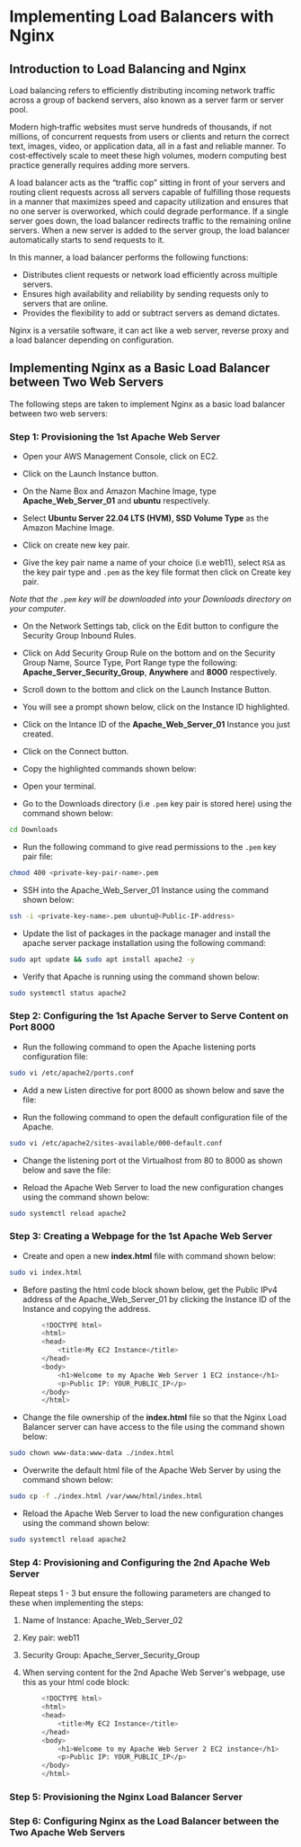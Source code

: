 # Implementing Load Balancers with Nginx
## Introduction to Load Balancing and Nginx
Load balancing refers to efficiently distributing incoming network traffic across a group of backend servers, also known as a server farm or server pool. 

Modern high‑traffic websites must serve hundreds of thousands, if not millions, of concurrent requests from users or clients and return the correct text, images, video, or application data, all in a fast and reliable manner. To cost‑effectively scale to meet these high volumes, modern computing best practice generally requires adding more servers.

A load balancer acts as the “traffic cop” sitting in front of your servers and routing client requests across all servers capable of fulfilling those requests in a manner that maximizes speed and capacity utilization and ensures that no one server is overworked, which could degrade performance. If a single server goes down, the load balancer redirects traffic to the remaining online servers. When a new server is added to the server group, the load balancer automatically starts to send requests to it.

In this manner, a load balancer performs the following functions:
* Distributes client requests or network load efficiently across multiple servers.
* Ensures high availability and reliability by sending requests only to servers that are online.
* Provides the flexibility to add or subtract servers as demand dictates.

Nginx is a versatile software, it can act like a web server, reverse proxy and a load balancer depending on configuration.

## Implementing Nginx as a Basic Load Balancer between Two Web Servers
The following steps are taken to implement Nginx as a basic load balancer between two web servers:

### Step 1: Provisioning the 1st Apache Web Server
* Open your AWS Management Console, click on EC2.

* Click on the Launch Instance button.

* On the Name Box and Amazon Machine Image, type **Apache_Web_Server_01** and **ubuntu** respectively.

* Select **Ubuntu Server 22.04 LTS (HVM), SSD Volume Type** as the Amazon Machine Image.

* Click on create new key pair.

* Give the key pair name a name of your choice (i.e web11), select `RSA` as the key pair type and `.pem` as the key file format then click on Create key pair. 

*Note that the `.pem` key will be downloaded into your Downloads directory on your computer*.

* On the Network Settings tab, click on the Edit button to configure the Security Group Inbound Rules.

* Click on Add Security Group Rule on the bottom and on the Security Group Name, Source Type, Port Range type the following: **Apache_Server_Security_Group**, **Anywhere** and **8000** respectively.

* Scroll down to the bottom and click on the Launch Instance Button.

* You will see a prompt shown below, click on the Instance ID highlighted.

* Click on the Intance ID of the **Apache_Web_Server_01** Instance you just created.

* Click on the Connect button.

* Copy the highlighted commands shown below:

* Open your terminal.

* Go to the Downloads directory (i.e `.pem` key pair is stored here) using the command shown below:

```sh
cd Downloads
```

* Run the following command to give read permissions to the `.pem` key pair file:

```sh
chmod 400 <private-key-pair-name>.pem
```

* SSH into the Apache_Web_Server_01 Instance using the command shown below:

```sh
ssh -i <private-key-name>.pem ubuntu@<Public-IP-address>
```

* Update the list of packages in the package manager and install the apache server package installation using the following command:

```sh
sudo apt update && sudo apt install apache2 -y
```

* Verify that Apache is running using the command shown below:

```sh
sudo systemctl status apache2
```

### Step 2: Configuring the 1st Apache Server to Serve Content on Port 8000

*  Run the following command to open the Apache listening ports configuration file:

```sh
sudo vi /etc/apache2/ports.conf
```

* Add a new Listen directive for port 8000 as shown below and save the file:


* Run the following command to open the default configuration file of the Apache.

```sh
sudo vi /etc/apache2/sites-available/000-default.conf
```

* Change the listening port ot the Virtualhost from 80 to 8000 as shown below and save the file:

* Reload the Apache Web Server to load the new configuration changes using the command shown below:

```sh
sudo systemctl reload apache2
```

### Step 3: Creating a Webpage for the 1st Apache Web Server 

* Create and open a new **index.html** file with command shown below:

```sh
sudo vi index.html
```

* Before pasting the html code block shown below, get the Public IPv4 address of the Apache_Web_Server_01 by clicking the Instance ID of the Instance and copying the address.

```sh
        <!DOCTYPE html>
        <html>
        <head>
            <title>My EC2 Instance</title>
        </head>
        <body>
            <h1>Welcome to my Apache Web Server 1 EC2 instance</h1>
            <p>Public IP: YOUR_PUBLIC_IP</p>
        </body>
        </html>
```

* Change the file ownership of the **index.html** file so that the Nginx Load Balancer server can have access to the file using the command shown below:

```sh
sudo chown www-data:www-data ./index.html
```

* Overwrite the default html file of the Apache Web Server by using the command shown below:

```sh
sudo cp -f ./index.html /var/www/html/index.html
```

* Reload the Apache Web Server to load the new configuration changes using the command shown below:

```sh
sudo systemctl reload apache2
```

### Step 4: Provisioning and Configuring the 2nd Apache Web Server

Repeat steps 1 - 3 but ensure the following parameters are changed to these when implementing the steps:

1. Name of Instance: Apache_Web_Server_02

2. Key pair: web11

3. Security Group: Apache_Server_Security_Group

4. When serving content for the 2nd Apache Web Server's webpage, use this as your html code block:

```sh
        <!DOCTYPE html>
        <html>
        <head>
            <title>My EC2 Instance</title>
        </head>
        <body>
            <h1>Welcome to my Apache Web Server 2 EC2 instance</h1>
            <p>Public IP: YOUR_PUBLIC_IP</p>
        </body>
        </html>
```

### Step 5: Provisioning the Nginx Load Balancer Server

### Step 6: Configuring Nginx as the Load Balancer between the Two Apache Web Servers